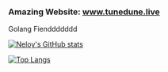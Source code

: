 ### Amazing Website: www.tunedune.live

Golang Fienddddddd


[![Neloy's GitHub stats](https://github-readme-stats.vercel.app/api?username=19neloyk)](https://github.com/19neloyk/github-readme-stats)

[![Top Langs](https://github-readme-stats.vercel.app/api/top-langs/?username=19neloyk&layout=compact)](https://github.com/19neloyk/github-readme-stats)

